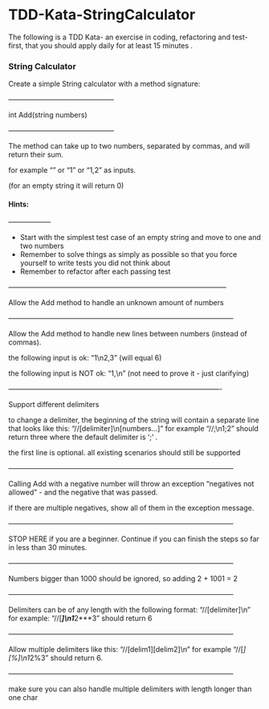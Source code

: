 # TDD-Kata-StringCalculator
The following is a TDD Kata- an exercise in coding, refactoring and test-first, that you should apply daily for at least 15 minutes .

### String Calculator
Create a simple String calculator with a method signature:

———————————————

int Add(string numbers)

———————————————

The method can take up to two numbers, separated by commas, and will return their sum.

for example “” or “1” or “1,2” as inputs.

(for an empty string it will return 0) 


#### Hints:

——————

 - Start with the simplest test case of an empty string and move to one and two numbers
 - Remember to solve things as simply as possible so that you force yourself to write tests you did not think about
 - Remember to refactor after each passing test

———————————————————————————————

Allow the Add method to handle an unknown amount of numbers

————————————————————————————————

Allow the Add method to handle new lines between numbers (instead of commas).

the following input is ok: “1\n2,3” (will equal 6)

the following input is NOT ok: “1,\n” (not need to prove it - just clarifying)

——————————————————————————————-

Support different delimiters

to change a delimiter, the beginning of the string will contain a separate line that looks like this: “//[delimiter]\n[numbers…]” for example “//;\n1;2” should return three where the default delimiter is ‘;’ .

the first line is optional. all existing scenarios should still be supported

————————————————————————————————

Calling Add with a negative number will throw an exception “negatives not allowed” - and the negative that was passed. 

if there are multiple negatives, show all of them in the exception message.

————————————————————————————————

STOP HERE if you are a beginner. Continue if you can finish the steps so far in less than 30 minutes.

————————————————————————————————

Numbers bigger than 1000 should be ignored, so adding 2 + 1001 = 2

————————————————————————————————

Delimiters can be of any length with the following format: “//[delimiter]\n” for example: “//[***]\n1***2***3” should return 6

————————————————————————————————

Allow multiple delimiters like this: “//[delim1][delim2]\n” for example “//[*][%]\n1*2%3” should return 6.

————————————————————————————————

make sure you can also handle multiple delimiters with length longer than one char

